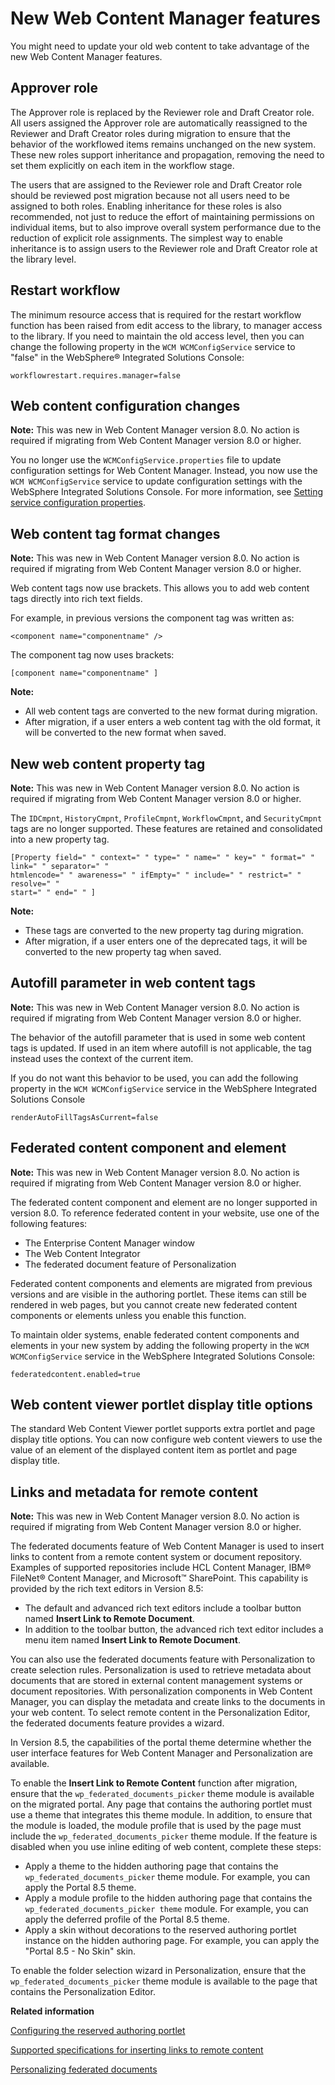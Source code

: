 # New Web Content Manager features

You might need to update your old web content to take advantage of the new Web Content Manager features.

## Approver role

The Approver role is replaced by the Reviewer role and Draft Creator role. All users assigned the Approver role are automatically reassigned to the Reviewer and Draft Creator roles during migration to ensure that the behavior of the workflowed items remains unchanged on the new system. These new roles support inheritance and propagation, removing the need to set them explicitly on each item in the workflow stage.

The users that are assigned to the Reviewer role and Draft Creator role should be reviewed post migration because not all users need to be assigned to both roles. Enabling inheritance for these roles is also recommended, not just to reduce the effort of maintaining permissions on individual items, but to also improve overall system performance due to the reduction of explicit role assignments. The simplest way to enable inheritance is to assign users to the Reviewer role and Draft Creator role at the library level.

## Restart workflow

The minimum resource access that is required for the restart workflow function has been raised from edit access to the library, to manager access to the library. If you need to maintain the old access level, then you can change the following property in the `WCM WCMConfigService` service to "false" in the WebSphere® Integrated Solutions Console:

```
workflowrestart.requires.manager=false
```

## Web content configuration changes

**Note:** This was new in Web Content Manager version 8.0. No action is required if migrating from Web Content Manager version 8.0 or higher.

You no longer use the `WCMConfigService.properties` file to update configuration settings for Web Content Manager. Instead, you now use the `WCM WCMConfigService` service to update configuration settings with the WebSphere Integrated Solutions Console. For more information, see [Setting service configuration properties](../admin-system/adsetcfg.md).

## Web content tag format changes

**Note:** This was new in Web Content Manager version 8.0. No action is required if migrating from Web Content Manager version 8.0 or higher.

Web content tags now use brackets. This allows you to add web content tags directly into rich text fields.

For example, in previous versions the component tag was written as:

```
<component name="componentname" />
```

The component tag now uses brackets:

```
[component name="componentname" ]
```

**Note:**

-   All web content tags are converted to the new format during migration.
-   After migration, if a user enters a web content tag with the old format, it will be converted to the new format when saved.

## New web content property tag

**Note:** This was new in Web Content Manager version 8.0. No action is required if migrating from Web Content Manager version 8.0 or higher.

The `IDCmpnt`, `HistoryCmpnt`, `ProfileCmpnt`, `WorkflowCmpnt`, and `SecurityCmpnt` tags are no longer supported. These features are retained and consolidated into a new property tag.

```
[Property field=" " context=" " type=" " name=" " key=" " format=" " link=" " separator=" " 
htmlencode=" " awareness=" " ifEmpty=" " include=" " restrict=" " resolve=" "
start=" " end=" " ]
```

**Note:**

-   These tags are converted to the new property tag during migration.
-   After migration, if a user enters one of the deprecated tags, it will be converted to the new property tag when saved.

## Autofill parameter in web content tags

**Note:** This was new in Web Content Manager version 8.0. No action is required if migrating from Web Content Manager version 8.0 or higher.

The behavior of the autofill parameter that is used in some web content tags is updated. If used in an item where autofill is not applicable, the tag instead uses the context of the current item.

If you do not want this behavior to be used, you can add the following property in the `WCM WCMConfigService` service in the WebSphere Integrated Solutions Console

```
renderAutoFillTagsAsCurrent=false
```

## Federated content component and element

**Note:** This was new in Web Content Manager version 8.0. No action is required if migrating from Web Content Manager version 8.0 or higher.

The federated content component and element are no longer supported in version 8.0. To reference federated content in your website, use one of the following features:

-   The Enterprise Content Manager window
-   The Web Content Integrator
-   The federated document feature of Personalization

Federated content components and elements are migrated from previous versions and are visible in the authoring portlet. These items can still be rendered in web pages, but you cannot create new federated content components or elements unless you enable this function.

To maintain older systems, enable federated content components and elements in your new system by adding the following property in the `WCM WCMConfigService` service in the WebSphere Integrated Solutions Console:

```
federatedcontent.enabled=true
```

## Web content viewer portlet display title options

The standard Web Content Viewer portlet supports extra portlet and page display title options. You can now configure web content viewers to use the value of an element of the displayed content item as portlet and page display title.

## Links and metadata for remote content

**Note:** This was new in Web Content Manager version 8.0. No action is required if migrating from Web Content Manager version 8.0 or higher.

The federated documents feature of Web Content Manager is used to insert links to content from a remote content system or document repository. Examples of supported repositories include HCL Content Manager, IBM® FileNet® Content Manager, and Microsoft™ SharePoint. This capability is provided by the rich text editors in Version 8.5:

-   The default and advanced rich text editors include a toolbar button named **Insert Link to Remote Document**.
-   In addition to the toolbar button, the advanced rich text editor includes a menu item named **Insert Link to Remote Document**.

You can also use the federated documents feature with Personalization to create selection rules. Personalization is used to retrieve metadata about documents that are stored in external content management systems or document repositories. With personalization components in Web Content Manager, you can display the metadata and create links to the documents in your web content. To select remote content in the Personalization Editor, the federated documents feature provides a wizard.

In Version 8.5, the capabilities of the portal theme determine whether the user interface features for Web Content Manager and Personalization are available.

To enable the **Insert Link to Remote Content** function after migration, ensure that the `wp_federated_documents_picker` theme module is available on the migrated portal. Any page that contains the authoring portlet must use a theme that integrates this theme module. In addition, to ensure that the module is loaded, the module profile that is used by the page must include the `wp_federated_documents_picker` theme module. If the feature is disabled when you use inline editing of web content, complete these steps:

-   Apply a theme to the hidden authoring page that contains the `wp_federated_documents_picker` theme module. For example, you can apply the Portal 8.5 theme.
-   Apply a module profile to the hidden authoring page that contains the `wp_federated_documents_picker theme` module. For example, you can apply the deferred profile of the Portal 8.5 theme.
-   Apply a skin without decorations to the reserved authoring portlet instance on the hidden authoring page. For example, you can apply the "Portal 8.5 - No Skin" skin.

To enable the folder selection wizard in Personalization, ensure that the `wp_federated_documents_picker` theme module is available to the page that contains the Personalization Editor.


**Related information**  


[Configuring the reserved authoring portlet](../wcm/wcm_config_wcmviewer_reservedcfg.md)

[Supported specifications for inserting links to remote content](../overview/new_wcm_standards.md)

[Personalizing federated documents](../wcm/wcm_dev_feddocs.md)

